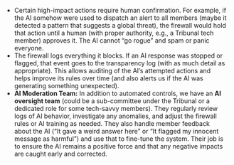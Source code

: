- Certain high-impact actions require human confirmation. For example, if the AI somehow were used to dispatch an alert to all members (maybe it detected a pattern that suggests a global threat), the firewall would hold that action until a human (with proper authority, e.g., a Tribunal tech member) approves it. The AI cannot “go rogue” and spam or panic everyone.  
- The firewall logs everything it blocks. If an AI response was stopped or flagged, that event goes to the transparency log (with as much detail as appropriate). This allows auditing of the AI’s attempted actions and helps improve its rules over time (and also alerts us if the AI was generating something unexpected).  
- **AI Moderation Team:** In addition to automated controls, we have an **AI oversight team** (could be a sub-committee under the Tribunal or a dedicated role for some tech-savvy members). They regularly review logs of AI behavior, investigate any anomalies, and adjust the firewall rules or AI training as needed. They also handle member feedback about the AI (“It gave a weird answer here” or “It flagged my innocent message as harmful”) and use that to fine-tune the system. Their job is to ensure the AI remains a positive force and that any negative impacts are caught early and corrected.